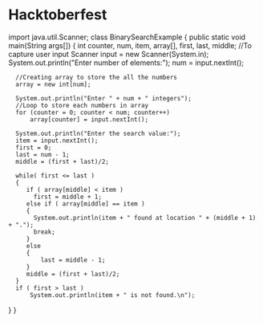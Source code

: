 # Hacktoberfest
import java.util.Scanner;
class BinarySearchExample
{
   public static void main(String args[])
   {
      int counter, num, item, array[], first, last, middle;
      //To capture user input
      Scanner input = new Scanner(System.in);
      System.out.println("Enter number of elements:");
      num = input.nextInt(); 

      //Creating array to store the all the numbers
      array = new int[num];

      System.out.println("Enter " + num + " integers");
      //Loop to store each numbers in array
      for (counter = 0; counter < num; counter++)
          array[counter] = input.nextInt();

      System.out.println("Enter the search value:");
      item = input.nextInt();
      first = 0;
      last = num - 1;
      middle = (first + last)/2;

      while( first <= last )
      {
         if ( array[middle] < item )
           first = middle + 1;
         else if ( array[middle] == item )
         {
           System.out.println(item + " found at location " + (middle + 1) + ".");
           break;
         }
         else
         {
             last = middle - 1;
         }
         middle = (first + last)/2;
      }
      if ( first > last )
          System.out.println(item + " is not found.\n");
   }
}
